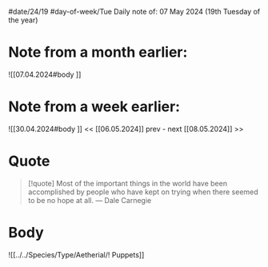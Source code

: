 
#date/24/19
#day-of-week/Tue
Daily note of: 07 May 2024 (19th Tuesday of the year)

# Note from a month earlier:
![[07.04.2024#body ]]

# Note from a week earlier:
![[30.04.2024#body ]]
 << [[06.05.2024]] prev - next [[08.05.2024]] >>
# Quote

> [!quote] Most of the important things in the world have been accomplished by people who have kept on trying when there seemed to be no hope at all.
> — Dale Carnegie
# Body

![[../../Species/Type/Aetherial/! Puppets]]

